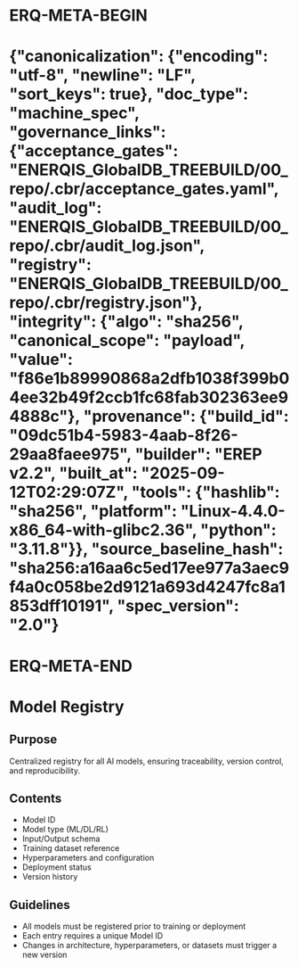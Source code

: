 # ERQ-META-BEGIN
# {"canonicalization": {"encoding": "utf-8", "newline": "LF", "sort_keys": true}, "doc_type": "machine_spec", "governance_links": {"acceptance_gates": "ENERQIS_GlobalDB_TREEBUILD/00_repo/.cbr/acceptance_gates.yaml", "audit_log": "ENERQIS_GlobalDB_TREEBUILD/00_repo/.cbr/audit_log.json", "registry": "ENERQIS_GlobalDB_TREEBUILD/00_repo/.cbr/registry.json"}, "integrity": {"algo": "sha256", "canonical_scope": "payload", "value": "f86e1b89990868a2dfb1038f399b04ee32b49f2ccb1fc68fab302363ee94888c"}, "provenance": {"build_id": "09dc51b4-5983-4aab-8f26-29aa8faee975", "builder": "EREP v2.2", "built_at": "2025-09-12T02:29:07Z", "tools": {"hashlib": "sha256", "platform": "Linux-4.4.0-x86_64-with-glibc2.36", "python": "3.11.8"}}, "source_baseline_hash": "sha256:a16aa6c5ed17ee977a3aec9f4a0c058be2d9121a693d4247fc8a1853dff10191", "spec_version": "2.0"}
# ERQ-META-END
# Model Registry

## Purpose
Centralized registry for all AI models, ensuring traceability, version control, and reproducibility.

## Contents
- Model ID
- Model type (ML/DL/RL)
- Input/Output schema
- Training dataset reference
- Hyperparameters and configuration
- Deployment status
- Version history

## Guidelines
- All models must be registered prior to training or deployment
- Each entry requires a unique Model ID
- Changes in architecture, hyperparameters, or datasets must trigger a new version 